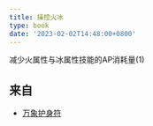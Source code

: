 ```yaml
---
title: 操控火冰
type: book
date: '2023-02-02T14:48:00+0800'
---
```


减少火属性与冰属性技能的AP消耗量(1)

## 来自

* [万象护身符](/docs/物品/万象护身符)